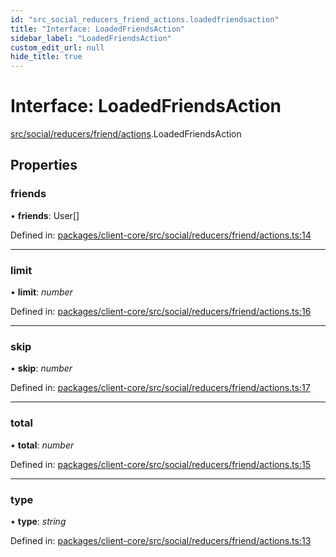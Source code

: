 ```yaml
---
id: "src_social_reducers_friend_actions.loadedfriendsaction"
title: "Interface: LoadedFriendsAction"
sidebar_label: "LoadedFriendsAction"
custom_edit_url: null
hide_title: true
---
```


# Interface: LoadedFriendsAction

[src/social/reducers/friend/actions](../modules/src_social_reducers_friend_actions.md).LoadedFriendsAction

## Properties

### friends

• **friends**: User[]

Defined in: [packages/client-core/src/social/reducers/friend/actions.ts:14](https://github.com/xr3ngine/xr3ngine/blob/a16a45d7e/packages/client-core/src/social/reducers/friend/actions.ts#L14)

___

### limit

• **limit**: *number*

Defined in: [packages/client-core/src/social/reducers/friend/actions.ts:16](https://github.com/xr3ngine/xr3ngine/blob/a16a45d7e/packages/client-core/src/social/reducers/friend/actions.ts#L16)

___

### skip

• **skip**: *number*

Defined in: [packages/client-core/src/social/reducers/friend/actions.ts:17](https://github.com/xr3ngine/xr3ngine/blob/a16a45d7e/packages/client-core/src/social/reducers/friend/actions.ts#L17)

___

### total

• **total**: *number*

Defined in: [packages/client-core/src/social/reducers/friend/actions.ts:15](https://github.com/xr3ngine/xr3ngine/blob/a16a45d7e/packages/client-core/src/social/reducers/friend/actions.ts#L15)

___

### type

• **type**: *string*

Defined in: [packages/client-core/src/social/reducers/friend/actions.ts:13](https://github.com/xr3ngine/xr3ngine/blob/a16a45d7e/packages/client-core/src/social/reducers/friend/actions.ts#L13)
